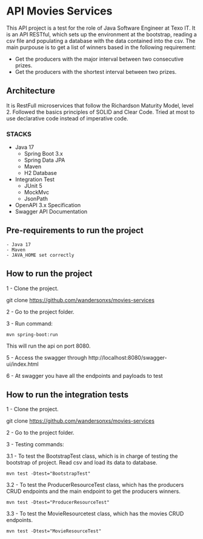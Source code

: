 # API Movies Services
This API project is a test for the role of Java Software Engineer at Texo IT.
It is an API RESTful, which sets up the environment at the bootstrap, reading a csv file and
populating a database with the data contained into the csv.
The main purpouse is to get a list of winners based in the following requirement:
- Get the producers with the major interval between two consecutive prizes.
- Get the producers with the shortest interval between two prizes.

## Architecture
It is RestFull microservices that follow the Richardson Maturity Model, level 2.
Followed the basics principles of SOLID and Clear Code.
Tried at most to use declarative code instead of imperative code.

### STACKS
- Java 17
    - Spring Boot 3.x
    - Spring Data JPA
    - Maven
    - H2 Database
- Integration Test 
  - JUnit 5
  - MockMvc
  - JsonPath
- OpenAPI 3.x Specification
- Swagger API Documentation

## Pre-requirements to run the project
    - Java 17
    - Maven
    - JAVA_HOME set correctly

## How to run the project 

1 - Clone the project.

git clone https://github.com/wandersonxs/movies-services

2 - Go to the project folder.

3 - Run command:

```
mvn spring-boot:run
```

This will run the api on port 8080.

5 - Access the swagger through http://localhost:8080/swagger-ui/index.html

6 - At swagger you have all the endpoints and payloads to test

## How to run the integration tests 

1 - Clone the project.

git clone https://github.com/wandersonxs/movies-services

2 - Go to the project folder.

3 - Testing commands:

3.1 - To test the BootstrapTest class, which is in charge of testing the bootstrap of project. Read csv and load its data to
database.

```
mvn test -Dtest="BootstrapTest"
```

3.2 - To test the ProducerResourceTest class, which has the producers CRUD endpoints and the main endpoint to get the 
producers winners.

```
mvn test -Dtest="ProducerResourceTest"
```

3.3 - To test the MovieResourcetest class, which has the movies CRUD endpoints.

```
mvn test -Dtest="MovieResourceTest"
```
